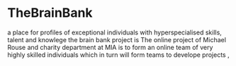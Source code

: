 # TheBrainBank
a place for profiles of exceptional individuals with hyperspecialised skills, talent and knowlege
 the brain bank project is The online project  of Michael Rouse and  charity department at MIA  is to form an online team  of very highly skilled individuals  which in turn will form teams to develope projects , 
